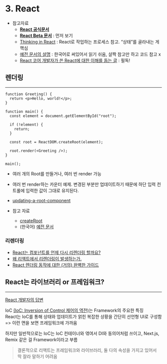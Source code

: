 # 3. React

- 참고자료
  - [**React 공식문서**](https://ko.reactjs.org/)
  - [**React Beta 문서**](https://beta.reactjs.org/) : 먼저 보기
  - [Thinking in React](https://beta.reactjs.org/learn/thinking-in-react) : React로 작업하는 프로세스 참고. “상태”를 골라내는 게 핵심
  - [예전 문서의 설명](https://ko.reactjs.org/docs/thinking-in-react.html) : 한국어로 써있어서 읽기 쉬움, 살짝 참고만 하고 코드 참고 x
  - [React 코어 개발자가 쓴 React에 대한 이해를 돕는 글](https://overreacted.io/ko/react-as-a-ui-runtime/) : 필독!

## 렌더링

---

```tsx
function Greeting() {
  return <p>Hello, world!</p>;
}

function main() {
  const element = document.getElementById("root");

  if (!element) {
    return;
  }

  const root = ReactDOM.createRoot(element);

  root.render(<Greeting />);
}

main();
```

- 여러 개의 Root를 만들거나, 여러 번 render 가능

- 여러 번 render하는 카운터 예제. 변경된 부분만 업데이트하기 때문에 하단 입력 컨트롤에 입력한 값이 그대로 유지된다.

- [updating-a-root-component](https://beta.reactjs.org/reference/react-dom/client/createRoot#updating-a-root-component)

- 참고 자료
  - [createRoot](https://beta.reactjs.org/reference/react-dom/client/createRoot)
  - (한국어) [예전 문서](https://ko.reactjs.org/docs/react-dom-client.html#createroot)

### 리렌더링

- [React는 컴포넌트를 언제 다시 리렌더링 할까요?](https://velog.io/@surim014/react-rerender)
- [왜 리액트에서 리렌더링이 발생하는가.](https://medium.com/@yujso66/%EB%B2%88%EC%97%AD-%EC%99%9C-%EB%A6%AC%EC%95%A1%ED%8A%B8%EC%97%90%EC%84%9C-%EB%A6%AC%EB%A0%8C%EB%8D%94%EB%A7%81%EC%9D%B4-%EB%B0%9C%EC%83%9D%ED%95%98%EB%8A%94%EA%B0%80-74dd239b0063)
- [React 렌더링 동작에 대한 (거의) 완벽한 가이드](https://velog.io/@superlipbalm/blogged-answers-a-mostly-complete-guide-to-react-rendering-behavior)

## React는 라이브러리 or 프레임워크?

---

[React 개발자의 답변](https://twitter.com/trueadm/status/1194567962784653312)

IoC [(IoC: Inversion of Control 제어의 역전)](https://martinfowler.com/bliki/InversionOfControl.html)는 Framework의 주요한 특징  
React는 IoC를 통해 상태와 업데이트가 얽힌 복잡한 상황을 간단히 선언형 UI로 구성함  
=> 이런 면을 보면 프레임워크에 가까움

하지만 일반적으로는 IoC는 IoC 컨테이너와 엮여서 DI와 동의어처럼 쓰이고, Next.js, Remix 같은 걸 Framework이라고 부름

> 결론적으로 리액트는 프레임워크와 라이브러리, 둘 다의 속성을 가지고 있어서 딱 잘라 말하기 어려움
